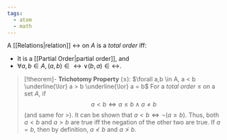 ```yaml
---
tags:
  - atom
  - math
---
```

A [[Relations|relation]] $\rel$ on $A$ is a *total order* iff:
- It is a [[Partial Order|partial order]], and
- $\forall a,b \in A, (a,b) \in \rel \lor (b,a) \in \rel$.

> [!theorem]- **Trichotomy Property** ($\le$): $\forall a,b \in A, a < b \underline{\lor} a > b \underline{\lor} a = b$
> For a *total order* $\le$ on a set $A$, if 
> $$ a < b \iff a \le b \land a \ne b $$
> (and same for $>$).
> It can be shown that $a<b \iff \neg(a \geq b)$. Thus, both $a<b$ and $a>b$ are true iff  the negation of the other two are true.
> If $a=b$, then by definition, $a\not< b$ and $a\not>b$.